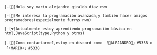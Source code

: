 ```
|-[👋]Hola soy mario alejandro giraldo diaz nwn

|-[💙]Me interesa la programación avanzada,y también hacer amigos programadores(especialmente furrys nwn)

|-[❤️]Actualmente estoy aprendiendo programación básica en html,JavaScript(type,Python y otros)

|-[💙]Como contactarme?,estoy en discord como 「🌿𝙰𝙻𝙴𝙹𝙰𝙽𝙳𝚁𝙾🌿」#5338 o 「⭐𝙼𝙰𝚁𝙸𝙾⭐」#5338
```
<!---
elmariouwu/elmariouwu es un repositorio ✨ especial ✨
---!>
